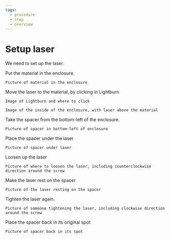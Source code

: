 ```yaml
---
tags:
  - procedure
  - step
  - overview
---
```


# Setup laser

We need to set up the laser.

Put the material in the enclosure.

```text
Picture of material in the enclosure
```

Move the laser to the material, by clicking in Lightburn

```text
Image of Lightburn and where to click
```

```text
Image of the inside of the enclosure, with laser above the material
```

Take the spacer from the bottom-left of the enclosure.

```text
Picture of spacer in bottom-left of enclosure
```

Place the spacer under the laser

```text
Picture of spacer under laser
```

Loosen up the laser

```text
Picture of where to loosen the laser, including counterclockwise direction around the screw
```

Make the laser rest on the spacer

```text
Picture of the laser resting on the spacer
```

Tighten the laser again.

```text
Picture of someone tightening the laser, including clockwise direction around the screw
```

Place the spacer back in its original spot

```text
Picture of spacer back in its spot
```
